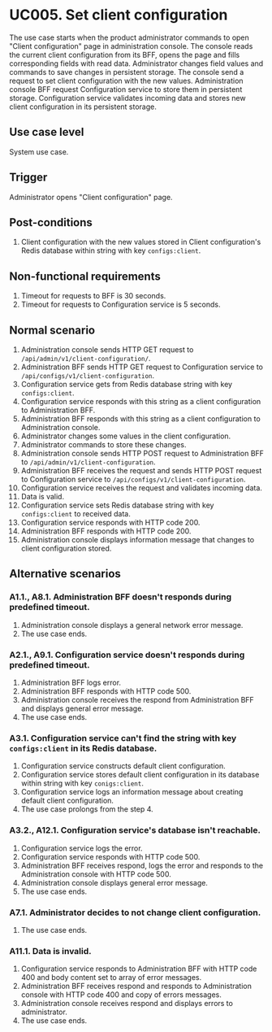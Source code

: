 # UC005. Set client configuration

The use case starts when the product administrator commands to open "Client configuration" page in administration console. The console reads the current client configuration from its BFF, opens the page and fills corresponding fields with read data. Administrator changes field values and commands to save changes in persistent storage. The console send a request to set client configuration with the new values. Administration console BFF request Configuration service to store them in persistent storage. Configuration service validates incoming data and stores new client configuration in its persistent storage.

## Use case level

System use case.

## Trigger

Administrator opens "Client configuration" page.

## Post-conditions

1. Client configuration with the new values stored in Client configuration's Redis database within string with key `configs:client`.

## Non-functional requirements

1. Timeout for requests to BFF is 30 seconds.
2. Timeout for requests to Configuration service is 5 seconds.

## Normal scenario

1. Administration console sends HTTP GET request to `/api/admin/v1/client-configuration/`.
2. Administration BFF sends HTTP GET request to Configuration service to `/api/configs/v1/client-configuration`.
3. Configuration service gets from Redis database string with key `configs:client`.
4. Configuration service responds with this string as a client configuration to Administration BFF.
5. Administration BFF responds with this string as a client configuration to Administration console.
6. Administrator changes some values in the client configuration.
7. Administrator commands to store these changes.
8. Administration console sends HTTP POST request to Administration BFF to `/api/admin/v1/client-configuration`.
9. Administration BFF receives the request and sends HTTP POST request to Configuration service to `/api/configs/v1/client-configuration`.
10. Configuration service receives the request and validates incoming data.
11. Data is valid.
12. Configuration service sets Redis database string with key `configs:client` to received data.
13. Configuration service responds with HTTP code 200.
14. Administration BFF responds with HTTP code 200.
15. Administration console displays information message that changes to client configuration stored.

## Alternative scenarios

### A1.1., A8.1. Administration BFF doesn't responds during predefined timeout.

1. Administration console displays a general network error message.
2. The use case ends.

### A2.1., A9.1. Configuration service  doesn't responds during predefined timeout.

1. Administration BFF logs error.
2. Administration BFF responds with HTTP code 500.
3. Administration console receives the respond from Administration BFF and displays general error message.
4. The use case ends.

### A3.1. Configuration service can't find the string with key `configs:client` in its Redis database.

1. Configuration service constructs default client configuration.
2. Configuration service stores default client configuration in its database within string with key `conigs:client`.
3. Configuration service logs an information message about creating default client configuration.
4. The use case prolongs from the step 4.

### A3.2., A12.1. Configuration service's database isn't reachable.

1. Configuration service logs the error.
2. Configuration service responds with HTTP code 500.
3. Administration BFF receives respond, logs the error and responds to the Administration console with HTTP code 500.
4. Administration console displays general error message.
5. The use case ends.

### A7.1. Administrator decides to not change client configuration.

1. The use case ends.

### A11.1. Data is invalid.

1. Configuration service responds to Administration BFF with HTTP code 400 and body content set to array of error messages.
2. Administration BFF receives respond and responds to Administration console with HTTP code 400 and copy of errors messages.
3. Administration console receives respond and displays errors to administrator.
4. The use case ends.